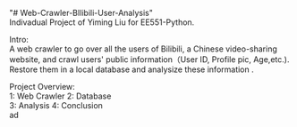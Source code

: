 "# Web-Crawler-BIlibili-User-Analysis"  
Indivadual Project of Yiming Liu for EE551-Python.

Intro:<br>
A web crawler to go over all the users of Bilibili, a Chinese video-sharing website, and crawl users' public information（User ID, Profile pic, Age,etc.). Restore them in a local database and analysize these information .

Project Overview:<br>
  1: Web Crawler
2: Database 	
3: Analysis
4: Conclusion  
  ad
